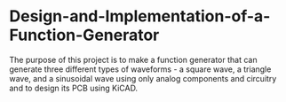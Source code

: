 # Design-and-Implementation-of-a-Function-Generator
The purpose of this project is to make a function generator that can generate three different types of waveforms - a square wave, a triangle wave, and a sinusoidal wave using only analog components and circuitry and to design its PCB using KiCAD.
